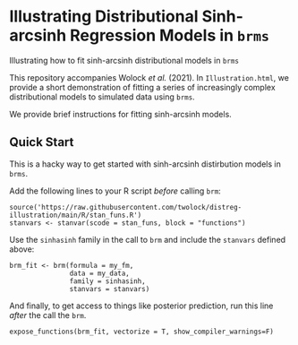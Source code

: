 # Illustrating Distributional Sinh-arcsinh Regression Models in `brms`

Illustrating how to fit sinh-arcsinh distributional models in `brms`

This repository accompanies Wolock *et al.* (2021). In `Illustration.html`, we provide a short demonstration of fitting a series of increasingly complex distributional models to simulated data using `brms`.

We provide brief instructions for fitting sinh-arcsinh models.

## Quick Start

This is a hacky way to get started with sinh-arcsinh distirbution models in `brms`.

Add the following lines to your R script *before* calling `brm`:

```{r}
source('https://raw.githubusercontent.com/twolock/distreg-illustration/main/R/stan_funs.R')
stanvars <- stanvar(scode = stan_funs, block = "functions")
```

Use the `sinhasinh` family in the call to `brm` and include the `stanvars` defined above:

```{r}
brm_fit <- brm(formula = my_fm,
               data = my_data,
               family = sinhasinh,
               stanvars = stanvars)
```

And finally, to get access to things like posterior prediction, run this line *after* the call the `brm`.

```{r}
expose_functions(brm_fit, vectorize = T, show_compiler_warnings=F)
```
